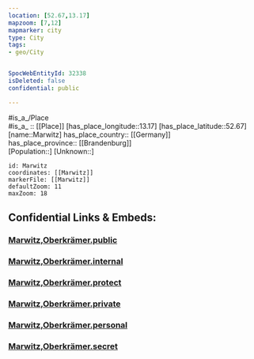 ```yaml
---
location: [52.67,13.17] 
mapzoom: [7,12] 
mapmarker: city 
type: City
tags:
- geo/City


SpocWebEntityId: 32338
isDeleted: false
confidential: public

---
```

#is_a_/Place  
#is_a_ :: [[Place]] 
[has_place_longitude::13.17] 
[has_place_latitude::52.67] 
[name::Marwitz] 
has_place_country:: [[Germany]]  
has_place_province:: [[Brandenburg]]  
[Population::] 
[Unknown::] 


```leaflet
id: Marwitz
coordinates: [[Marwitz]] 
markerFile: [[Marwitz]] 
defaultZoom: 11 
maxZoom: 18
```


## Confidential Links & Embeds: 

### [Marwitz,Oberkrämer.public](/_public/\Earth\Continent\Europe\Europe~Central\Germany\Germany~East\Brandenburg\counties~Brandenburg\Oberhavel\cities~Oberhavel\OberkrämerMarwitz,Oberkrämer.public.md) 

### [Marwitz,Oberkrämer.internal](/_internal/\Earth\Continent\Europe\Europe~Central\Germany\Germany~East\Brandenburg\counties~Brandenburg\Oberhavel\cities~Oberhavel\OberkrämerMarwitz,Oberkrämer.internal.md) 

### [Marwitz,Oberkrämer.protect](/_protect/\Earth\Continent\Europe\Europe~Central\Germany\Germany~East\Brandenburg\counties~Brandenburg\Oberhavel\cities~Oberhavel\OberkrämerMarwitz,Oberkrämer.protect.md) 

### [Marwitz,Oberkrämer.private](/_private/\Earth\Continent\Europe\Europe~Central\Germany\Germany~East\Brandenburg\counties~Brandenburg\Oberhavel\cities~Oberhavel\OberkrämerMarwitz,Oberkrämer.private.md) 

### [Marwitz,Oberkrämer.personal](/_personal/\Earth\Continent\Europe\Europe~Central\Germany\Germany~East\Brandenburg\counties~Brandenburg\Oberhavel\cities~Oberhavel\OberkrämerMarwitz,Oberkrämer.personal.md) 

### [Marwitz,Oberkrämer.secret](/_secret/\Earth\Continent\Europe\Europe~Central\Germany\Germany~East\Brandenburg\counties~Brandenburg\Oberhavel\cities~Oberhavel\OberkrämerMarwitz,Oberkrämer.secret.md)

